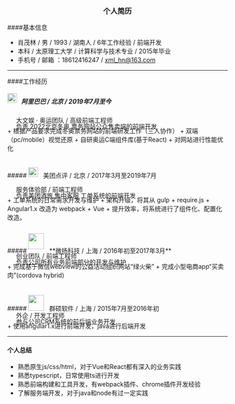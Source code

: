 ### <div style="text-align: center;">个人简历</div> 

####基本信息
+ 肖茂林 / 男 / 1993 / 湖南人 / 6年工作经验 / 前端开发
+ 本科 / 太原理工大学 / 计算科学与技术专业 / 2015年毕业
+ 手机号 / 邮箱  ：18612416247 / xml_hn@163.com  

---

####工作经历

##### <img style="position: relative; top: -2px"  src="https://i.loli.net/2021/02/21/yvsk3XHD76qKzp2.png" height="22" /> &nbsp;&nbsp;阿里巴巴 / 北京 / 2019年7月至今
<div style="margin-top: 12px"></div>
<img style="margin-top: -4px" height="16" src="https://i.loli.net/2019/05/26/5cea5c26369d074795.png">&nbsp;大文娱 · 奥运团队   /  高级前端工程师
<div style="margin-bottom: -6px"></div>
<img style="margin-top: -4px" height="16" src="https://i.loli.net/2019/05/26/5cea31096f14c48411.png"> 负责 2022北京冬奥 票务网站公众售卖端的前端开发
<div style="margin-bottom: -10px"></div>
+ 根据产品要求完成冬奥票务网站的前端研发工作（三人协作）
+ 双端（pc/mobile）视觉还原
+ 自研奥运C端组件库(基于React)
+ 对网站进行性能优化

<div style="margin-top: 36px"></div>
##### <img style="position: relative; top: -2px"  src="https://i.loli.net/2019/05/26/5ce9fa3ab284180932.png" height="22" /> &nbsp;&nbsp;美团点评 / 北京 / 2017年3月至2019年7月
<div style="margin-top: 12px"></div>
<img style="margin-top: -4px" height="16" src="https://i.loli.net/2019/05/26/5cea5c26369d074795.png">&nbsp;服务体验部 /  前端工程师
<div style="margin-bottom: -6px"></div>
<img style="margin-top: -4px" height="16" src="https://i.loli.net/2019/05/26/5cea31096f14c48411.png"> 负责美团酒旅 售中客服 工单系统的前端开发

<div style="margin-bottom: -10px"></div>
+ 工单系统的日常需求开发与维护
+ 架构升级，将其从 gulp + require.js + Angular1.x 改造为 webpack + Vue
+ 提升效率，将系统进行了组件化、配置化改造。

<div style="margin-top: 36px"></div>
##### <img style="position: relative; top: -9px" src="https://i.loli.net/2019/05/26/5ce9f9d45e0ba64960.png" height="36" /> &nbsp;&nbsp;**微扬科技 / 上海 / 2016年初至2017年3月**
<div style="margin-top: -8px"></div>
<img style="margin-top: -4px" height="16" src="https://i.loli.net/2019/05/26/5cea5c26369d074795.png">&nbsp;创业团队  / 前端工程师
<div style="margin-bottom: -6px"></div>
<img style="margin-top: -4px" height="16" src="https://i.loli.net/2019/05/26/5cea31096f14c48411.png"> 负责公司所有业务前端部分的开发与维护
<div style="margin-bottom: -10px"></div>
+ 完成基于微信webview的公益活动组织网站“绿火柴”
+ 完成小型电商app“买卖肉”(cordova hybrid)

<div style="margin-top: 36px"></div>
##### <img src="https://i.loli.net/2019/05/26/5ce9f9c7e23b978588.jpeg" height="36" /> &nbsp;&nbsp;群硕软件 / 上海 / 2015年7月至2016年初 
<div style="margin-bottom: -4px"></div>
<img style="margin-top: -4px" height="16" src="https://i.loli.net/2019/05/26/5cea5c26369d074795.png">&nbsp;外企 / 开发工程师
<div style="margin-bottom: -6px"></div>
<img style="margin-top: -4px" height="16" src="https://i.loli.net/2019/05/26/5cea31096f14c48411.png"> 参与公司CRM系统的前后端业务开发
<div style="margin-bottom: -10px"></div>
+ 使用angular1.x进行前端开发，java进行后端开发


---

#### 个人总结
+ 熟悉原生js/css/html，对于Vue和React都有深入的业务实践
+ 熟悉typescript，日常使用ts进行开发
+ 熟悉前端构建和工具开发，有webpack插件、chrome插件开发经验
+ 了解服务端开发，对于java和node有过一定实践
